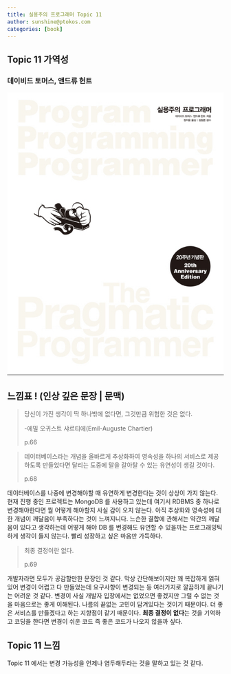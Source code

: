 ```yaml
---
title: 실용주의 프로그래머 Topic 11
author: sunshine@ptokos.com
categories: [book]
---
```


## Topic 11 가역성


### 데이비드 토머스, 앤드류 헌트
![Alt text](/assets/img/book/실용주의-프로그래머/cover.png)



## 느낌표 ! (인상 깊은 문장 | 문맥)
> 당신이 가진 생각이 딱 하나밖에 없다면, 그것만큼 위험한 것은 없다.
> 
> -에밀 오귀스트 샤르티에(Emil-Auguste Chartier)
> 
> p.66

> 데이터베이스라는 개념을 올바르게 추상화하여 영속성을 하나의 서비스로 제공하도록 만들었다면 달리는 도중에 말을 갈아탈 수 있는 유연성이 생길 것이다.
> 
> p.68

데이터베이스를 나중에 변경해야할 때 유연하게 변경한다는 것이 상상이 가지 않는다. 
현재 진행 중인 프로젝트는 MongoDB 를 사용하고 있는데 여기서 RDBMS 중 하나로 변경해야한다면 뭘 어떻게 해야할지 사실 감이 오지 않는다.
아직 추상화와 영속성에 대한 개념이 깨달음이 부족하다는 것이 느껴지니다. 느슨한 결합에 관해서는 약간의 깨달음이 있다고 생각하는데 어떻게 해야 DB 를 변경해도 유연할 수 있을까는 프로그래밍틱하게 생각이 들지 않는다.
빨리 성장하고 싶은 마음만 가득하다. 

> 최종 결정이란 없다.
> 
> p.69

개발자라면 모두가 공감할만한 문장인 것 같다. 막상 간단해보이지만 꽤 복잡하게 얽혀있어 변경이 어렵고 다 만들었는데 요구사항이 변경되는 등 여러가지로 깔끔하게 끝나기는 어려운 것 같다.
변경이 사실 개발자 입장에서는 없었으면 좋겠지만 그럴 수 없는 것을 마음으로는 좋게 이해된다. 나름의 끝없는 고민이 담겨있다는 것이기 때문이다. 더 좋은 서비스를 만들겠다고 하는 지향점이 같기 때문이다.
**최종 결정이 없다**는 것을 기억하고 코딩을 한다면 변경이 쉬운 코드 즉 좋은 코드가 나오지 않을까 싶다. 


## Topic 11 느낌
Topic 11 에서는 변경 가능성을 언제나 염두해두라는 것을 말하고 있는 것 같다.


